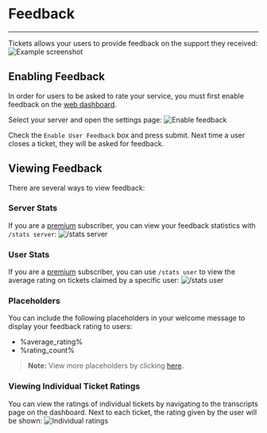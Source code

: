 # Feedback
***

Tickets allows your users to provide feedback on the support they received:
![Example screenshot](../img/feedback_example.webp)

## Enabling Feedback
In order for users to be asked to rate your service, you must first enable feedback on the [web dashboard](https://dashboard.csrperlc.com/). 

Select your server and open the settings page:
![Enable feedback](../img/feedback_enable.webp)

Check the `Enable User Feedback` box and press submit.
Next time a user closes a ticket, they will be asked for feedback.

## Viewing Feedback
There are several ways to view feedback:

### Server Stats
If you are a [premium](https://tickets.officialcalifonirastateroleplay.com/premium) subscriber, you can view your feedback statistics with `/stats server`:
![/stats server](../img/feedback_stats.webp)

### User Stats
If you are a [premium](https://tickets.officialcalifonirastateroleplay.com/premium) subscriber, you can use `/stats user` to view the average rating on tickets claimed by a specific user:
![/stats user](../img/feedback_user.webp)

### Placeholders
You can include the following placeholders in your welcome message to display your feedback rating to users:
- %average_rating%
- %rating_count%

> **Note:** View more placeholders by clicking [here](../dashboard/settings/placeholders.md).

### Viewing Individual Ticket Ratings
You can view the ratings of individual tickets by navigating to the transcripts page on the dashboard. Next to each ticket, the rating given by the user will be shown:
![Individual ratings](../img/feedback_transcripts.webp)
